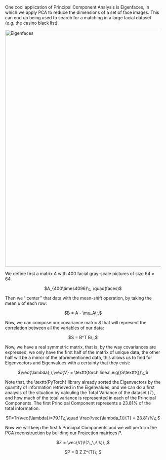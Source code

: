 One cool application of Principal Component Analysis is Eigenfaces, in which we apply PCA to reduce the dimensions of a set of face images. This can end up being used to search for a matching in a large facial dataset (e.g. the casino black list). 

<img width="764" alt="Eigenfaces" src="https://github.com/ggcr/eigenfaces-pca/assets/57730982/50b78bd9-3acb-4b90-ae9f-0f541057c734">

We define first a matrix $A$ with $400$ facial gray-scale pictures of size $64\times 64$.

<p align='center'>
$A_{400\times4096}\;, \quad(faces)$
</p>

Then we ''center'' that data with the mean-shift operation, by taking the mean $\mu$ of each row:

<p align='center'>
$B = A - \mu_A\;,$
</p>

Now, we can compose our covariance matrix $S$ that will represent the correlation between all the variables of our data:

<p align='center'>
$S = B^T B\;,$
</p>

Now, we have a real symmetric matrix, that is, by the way covariances are expressed, we only have the first half of the matrix of unique data, the other half will be a mirror of the aforementioned data, this allows us to find for Eigenvectors and Eigenvalues with a certainty that they exist:

<p align='center'>
$\vec{\lambda},\,\vec{V} = \texttt{torch.lineal.eig(}S\texttt{)}\;,$
</p>

Note that, the \texttt{PyTorch} library already sorted the Eigenvectors by the quantity of information retrieved in the Eigenvalues, and we can do a first analysis of the situation by calculing the Total Variance of the dataset ($T$), and how much of the total variance is represented in each of the Principal Components. The first Principal Component represents a $23.81\%$ of the total information.

<p align='center'>
$T=Tr(\vec{\lambda})=79.11\;,\quad \frac{\vec{\lambda_1}}{T} = 23.81\%\;,$
</p>

Now we will keep the first $k$ Principal Components and we will perform the PCA reconstruction by building our Projection matrices $P$.

<p align='center'>
$Z = \vec{V}\!(:\,,\,:\!k)\;,$
</p>

<p align='center'>
$P = B Z Z^{T}\;.$
</p>
